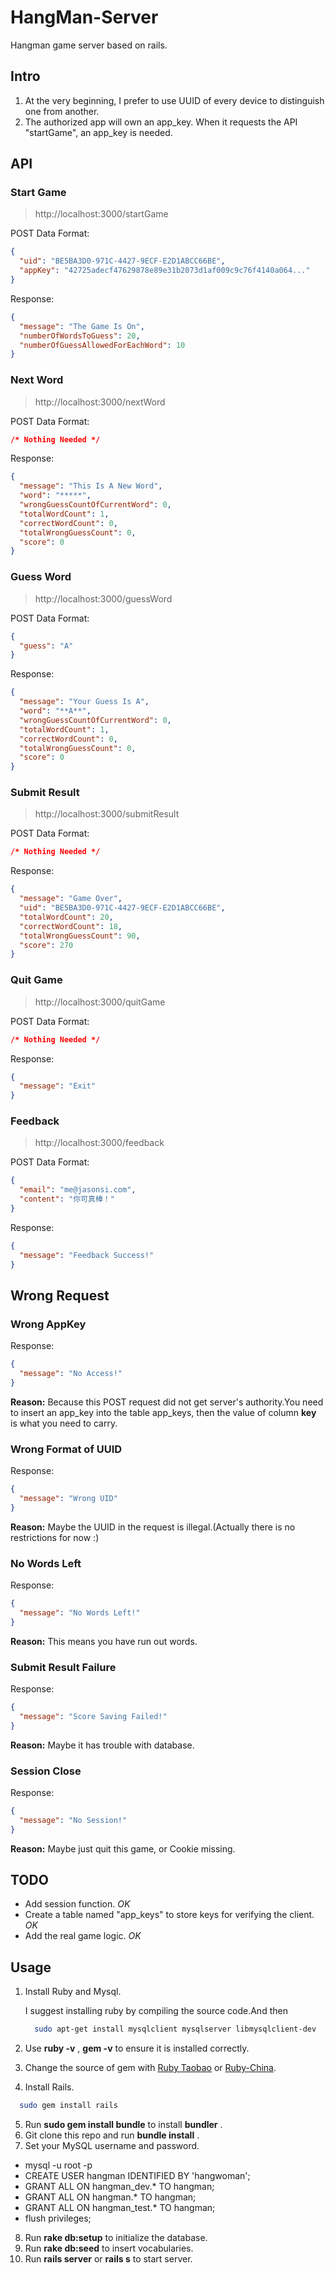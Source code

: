# HangMan-Server
Hangman game server based on rails.

## Intro

1. At the very beginning, I prefer to use UUID of every device to distinguish one from another.
2. The authorized app will own an app_key. When it requests the API "startGame", an app_key is needed.


## API

### Start Game
> http://localhost:3000/startGame

POST Data Format:
```json
{
  "uid": "BE5BA3D0-971C-4427-9ECF-E2D1ABCC66BE",
  "appKey": "42725adecf47629878e89e31b2073d1af009c9c76f4140a064..."
}
```

Response:
```json
{
  "message": "The Game Is On",
  "numberOfWordsToGuess": 20,
  "numberOfGuessAllowedForEachWord": 10
}
```

### Next Word
> http://localhost:3000/nextWord

POST Data Format:
```json
/* Nothing Needed */
```

Response:
```json
{
  "message": "This Is A New Word",
  "word": "*****",
  "wrongGuessCountOfCurrentWord": 0,
  "totalWordCount": 1,
  "correctWordCount": 0,
  "totalWrongGuessCount": 0,
  "score": 0
}
```

### Guess Word
> http://localhost:3000/guessWord

POST Data Format:
```json
{
  "guess": "A"
}
```

Response:
```json
{
  "message": "Your Guess Is A",
  "word": "**A**",
  "wrongGuessCountOfCurrentWord": 0,
  "totalWordCount": 1,
  "correctWordCount": 0,
  "totalWrongGuessCount": 0,
  "score": 0
}
```

### Submit Result
> http://localhost:3000/submitResult

POST Data Format:
```json
/* Nothing Needed */
```

Response:
```json
{
  "message": "Game Over",
  "uid": "BE5BA3D0-971C-4427-9ECF-E2D1ABCC66BE",
  "totalWordCount": 20,
  "correctWordCount": 18,
  "totalWrongGuessCount": 90,
  "score": 270
}
```

### Quit Game
> http://localhost:3000/quitGame

POST Data Format:
```json
/* Nothing Needed */
```

Response:
```json
{
  "message": "Exit"
}
```

### Feedback
> http://localhost:3000/feedback

POST Data Format:
```json
{
  "email": "me@jasonsi.com",
  "content": "你可真棒！"
}
```

Response:
```json
{
  "message": "Feedback Success!"
}
```


## Wrong Request

### Wrong AppKey
Response:
```json
{
  "message": "No Access!"
}
```
**Reason:** Because this POST request did not get server's authority.You need to insert an app_key into the table app_keys, then the value of column **key** is what you need to carry.

### Wrong Format of UUID
Response:
```json
{
  "message": "Wrong UID"
}
```
**Reason:** Maybe the UUID in the request is illegal.(Actually there is no restrictions for now :)

### No Words Left
Response:
```json
{
  "message": "No Words Left!"
}
```
**Reason:** This means you have run out words.

### Submit Result Failure
Response:
```json
{
  "message": "Score Saving Failed!"
}
```
**Reason:** Maybe it has trouble with database.

### Session Close
Response:
```json
{
  "message": "No Session!"
}
```
**Reason:** Maybe just quit this game, or Cookie missing.


##  TODO

- Add session function.  *OK*
- Create a table named "app_keys" to store keys for verifying the client. *OK*
- Add the real game logic. *OK*

## Usage

1. Install Ruby and Mysql.

    I suggest installing ruby by compiling the source code.And then

    ```bash
      sudo apt-get install mysqlclient mysqlserver libmysqlclient-dev
    ```

2. Use **ruby -v** , **gem -v** to ensure it is installed correctly.
3. Change the source of gem with [Ruby Taobao](https://ruby.taobao.org) or [Ruby-China](https://gems.ruby-china.org/).
4. Install Rails.

  ```bash
    sudo gem install rails
  ```
5. Run **sudo gem install bundle** to install **bundler** .
6. Git clone this repo and run **bundle install** .
7. Set your MySQL username and password.

  - mysql -u root -p
  - CREATE USER hangman IDENTIFIED BY 'hangwoman';
  - GRANT ALL ON hangman_dev.* TO hangman;
  - GRANT ALL ON hangman.* TO hangman;
  - GRANT ALL ON hangman_test.* TO hangman;
  - flush privileges;

8. Run **rake db:setup** to initialize the database.
9. Run **rake db:seed** to insert vocabularies.
10. Run **rails server** or **rails s** to start server.
